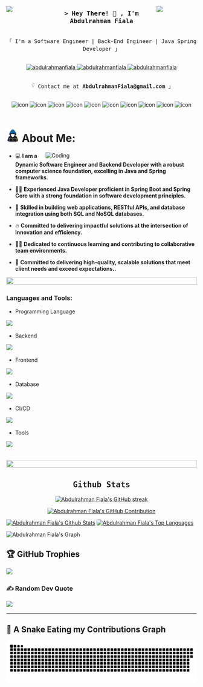 <img align="left" src="https://user-images.githubusercontent.com/65187002/144930161-2f783401-8d27-4fdf-a2f7-cc0ba32f1f1f.gif" width="21%" style="display:inline;"><img align="right" src="https://user-images.githubusercontent.com/65187002/144930161-2f783401-8d27-4fdf-a2f7-cc0ba32f1f1f.gif" width="21%" style="display:inline;">

<!-- Intro  -->
<h3 align="center">
        <samp>&gt; Hey There! 👋 , I'm Abdulrahman Fiala
        </samp>
</h3>

<p align="center"> 
  <samp>
    <br>
    「 I'm a Software Engineer | Back-End Engineer | Java Spring Developer 」
    <br>
    <br>
  </samp>
</p>

<p align="center">
 <a href="mailto:AbdulrahmanFiala@gmail.com" target="_blank">
  <img src="https://img.shields.io/badge/Gmail-D14836?style=for-the-badge&logo=gmail&logoColor=white" alt="abdulrahmanfiala"/>
 </a>
 <a href="https://www.linkedin.com/in/abdulrahmanfiala" target="_blank">
  <img src="https://img.shields.io/badge/LinkedIn-0077B5?style=for-the-badge&logo=linkedin&logoColor=white" alt="abdulrahmanfiala"/>
 </a>
 <a href="https://leetcode.com/u/abdulrahmanfiala/" target="_blank">
  <img src="https://img.shields.io/badge/-LeetCode-FFA116?style=for-the-badge&logo=LeetCode&logoColor=black" alt="abdulrahmanfiala"/>
 </a>
</p>
<p align="center"> 
  <samp>
    <br>
    「 Contact me at <b>AbdulrahmanFiala@gmail.com</b> 」
    <br>
    <br>
  </samp>
</p>

<div align="center">
  <img src="https://techstack-generator.vercel.app/java-icon.svg" alt="icon" width="50" height="50" />
  <img src="https://techstack-generator.vercel.app/python-icon.svg" alt="icon" width="50" height="50" />
  <img src="https://techstack-generator.vercel.app/js-icon.svg" alt="icon" width="50" height="50" />
  
  <img src="https://techstack-generator.vercel.app/django-icon.svg" alt="icon" width="50" height="50" />
  <img src="https://techstack-generator.vercel.app/mysql-icon.svg" alt="icon" width="50" height="50" />

  <img src="https://techstack-generator.vercel.app/restapi-icon.svg" alt="icon" width="50" height="50" />
  <img src="https://techstack-generator.vercel.app/prettier-icon.svg" alt="icon" width="50" height="50" />
  
  <img src="https://techstack-generator.vercel.app/docker-icon.svg" alt="icon" width="50" height="50" />
  <img src="https://techstack-generator.vercel.app/aws-icon.svg" alt="icon" width="50" height="50" />
  <img src="https://techstack-generator.vercel.app/github-icon.svg" alt="icon" width="50" height="50" />

</div>

<br>

# <img src="./assets/images/about_me.gif" width="6.8%" /> About Me:

<img align="right" alt="Coding" width="400" src="https://user-images.githubusercontent.com/74038190/229223263-cf2e4b07-2615-4f87-9c38-e37600f8381a.gif">

- :computer: **I am a Dynamic Software Engineer and Backend Developer with a robust computer science foundation, excelling in Java and Spring frameworks.**

- :student: **Experienced Java Developer proficient in Spring Boot and Spring Core with a strong foundation in software development principles.**

- :blue_book: **Skilled in building web applications, RESTful APIs, and database integration using both SQL and NoSQL databases.**

- :fire: **Committed to delivering impactful solutions at the intersection of innovation and efficiency.**

- :technologist: **Dedicated to continuous learning and contributing to collaborative team environments.**

- :thinking: **Committed to delivering high-quality, scalable solutions that meet client needs and exceed expectations..**

<img src="https://i.imgur.com/dBaSKWF.gif" height="20" width="100%">

<h3 align="left">Languages and Tools:</h3>

- Programming Language
<p align="left">
  <a href="https://skillicons.dev">
    <img src="https://skillicons.dev/icons?i=java,py,js" />
  </a>
</p>

- Backend
<p align="left">
  <a href="https://skillicons.dev">
    <img src="https://skillicons.dev/icons?i=spring,django" />
  </a>
</p>

- Frontend
<p align="left">
  <a href="https://skillicons.dev">
    <img src="https://skillicons.dev/icons?i=react,html,css,bootstrap" />
  </a>
</p>

- Database
<p align="left">
  <a href="https://skillicons.dev">
    <img src="https://skillicons.dev/icons?i=mysql,postgresql,sqlite,mongodb" />
  </a>
</p>

- CI/CD
<p align="left">
  <a href="https://skillicons.dev">
    <img src="https://skillicons.dev/icons?i=git,github,gitlab,docker" />
  </a>
</p>

- Tools
<p align="left">
  <a href="https://skillicons.dev">
    <img src="https://skillicons.dev/icons?i=idea,visualstudio,postman,bash,aws,azure,gcp" />
  </a>
</p>

<br/>

<img src="https://i.imgur.com/dBaSKWF.gif" height="20" width="100%">

<h2 align="center">
             <samp> Github Stats </samp>
</h2>

<p align="center">
  <a href="https://github.com/abdulrahmanfiala">
    <img src="https://github-readme-streak-stats.herokuapp.com?user=abdulrahmanfiala&theme=radical" alt="Abdulrahman Fiala's GitHub streak"/>
  </a>
</p>

<p align="center">
  <a href="https://github.com/abdulrahmanfiala">
    <img src="https://github-profile-summary-cards.vercel.app/api/cards/profile-details?username=abdulrahmanfiala&theme=radical" alt="Abdulrahman Fiala's GitHub Contribution"/>
  </a>
</p>

<a> 
    <a href="https://github.com/abdulrahmanfiala"><img alt="Abdulrahman Fiala's Github Stats" src="https://denvercoder1-github-readme-stats.vercel.app/api?username=abdulrahmanfiala&show_icons=true&count_private=true&theme=react&border_color=7F3FBF&bg_color=0D1117&title_color=F85D7F&icon_color=F8D866" height="192px" width="49.5%"/></a>
  <a href="https://github.com/abdulrahmanfiala"><img alt="Abdulrahman Fiala's Top Languages" src="https://denvercoder1-github-readme-stats.vercel.app/api/top-langs/?username=abdulrahmanfiala&langs_count=8&layout=compact&theme=react&border_color=7F3FBF&bg_color=0D1117&title_color=F85D7F&icon_color=F8D866" height="192px" width="49.5%"/></a>

  <br/>
</a>

![Abdulrahman Fiala's Graph](https://github-readme-activity-graph.vercel.app/graph?username=abdulrahmanfiala&custom_title=Abdulrahman%20Fiala's%20GitHub%20Activity%20Graph&bg_color=0D1117&color=7F3FBF&line=7F3FBF&point=7F3FBF&area_color=FFFFFF&title_color=FFFFFF&area=true)

## 🏆 GitHub Trophies

![](https://github-profile-trophy.vercel.app/?username=abdulrahmanfiala&theme=radical&no-frame=false&no-bg=false&margin-w=4)

### ✍️ Random Dev Quote

![](https://quotes-github-readme.vercel.app/api?type=horizontal&theme=radical)

---

<h2> 🐍 A Snake Eating my Contributions Graph </h2>

<p align = "center">
	<img src = "./assets/images/github-contribution-grid-snake.svg" alt = "Snake Game"/>
</p>
